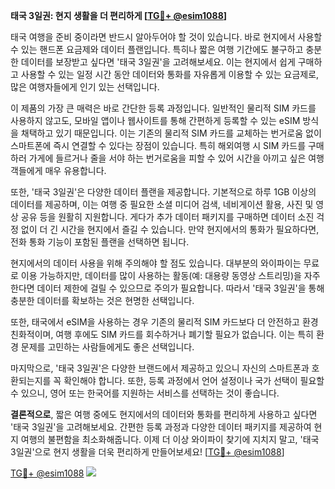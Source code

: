 **태국 3일권: 현지 생활을 더 편리하게 [[TG💪+ @esim1088](https://t.me/s/esim1088)]**

태국 여행을 준비 중이라면 반드시 알아두어야 할 것이 있습니다. 바로 현지에서 사용할 수 있는 핸드폰 요금제와 데이터 플랜입니다. 특히나 짧은 여행 기간에도 불구하고 충분한 데이터를 보장받고 싶다면 '태국 3일권'을 고려해보세요. 이는 현지에서 쉽게 구매하고 사용할 수 있는 일정 시간 동안 데이터와 통화를 자유롭게 이용할 수 있는 요금제로, 많은 여행자들에게 인기 있는 선택입니다.

이 제품의 가장 큰 매력은 바로 간단한 등록 과정입니다. 일반적인 물리적 SIM 카드를 사용하지 않고도, 모바일 앱이나 웹사이트를 통해 간편하게 등록할 수 있는 eSIM 방식을 채택하고 있기 때문입니다. 이는 기존의 물리적 SIM 카드를 교체하는 번거로움 없이 스마트폰에 즉시 연결할 수 있다는 장점이 있습니다. 특히 해외여행 시 SIM 카드를 구매하러 가게에 들르거나 줄을 서야 하는 번거로움을 피할 수 있어 시간을 아끼고 싶은 여행객들에게 매우 유용합니다.

또한, '태국 3일권'은 다양한 데이터 플랜을 제공합니다. 기본적으로 하루 1GB 이상의 데이터를 제공하며, 이는 여행 중 필요한 소셜 미디어 검색, 네비게이션 활용, 사진 및 영상 공유 등을 원활히 지원합니다. 게다가 추가 데이터 패키지를 구매하면 데이터 소진 걱정 없이 더 긴 시간을 현지에서 즐길 수 있습니다. 만약 현지에서의 통화가 필요하다면, 전화 통화 기능이 포함된 플랜을 선택하면 됩니다.

현지에서의 데이터 사용을 위해 주의해야 할 점도 있습니다. 대부분의 와이파이는 무료로 이용 가능하지만, 데이터를 많이 사용하는 활동(예: 대용량 동영상 스트리밍)을 자주 한다면 데이터 제한에 걸릴 수 있으므로 주의가 필요합니다. 따라서 '태국 3일권'을 통해 충분한 데이터를 확보하는 것은 현명한 선택입니다.

또한, 태국에서 eSIM을 사용하는 경우 기존의 물리적 SIM 카드보다 더 안전하고 환경친화적이며, 여행 후에도 SIM 카드를 회수하거나 폐기할 필요가 없습니다. 이는 특히 환경 문제를 고민하는 사람들에게도 좋은 선택입니다.

마지막으로, '태국 3일권'은 다양한 브랜드에서 제공하고 있으니 자신의 스마트폰과 호환되는지를 꼭 확인해야 합니다. 또한, 등록 과정에서 언어 설정이나 국가 선택이 필요할 수 있으니, 영어 또는 한국어를 지원하는 서비스를 선택하는 것이 좋습니다.

**결론적으로**, 짧은 여행 중에도 현지에서의 데이터와 통화를 편리하게 사용하고 싶다면 '태국 3일권'을 고려해보세요. 간편한 등록 과정과 다양한 데이터 패키지를 제공하여 현지 여행의 불편함을 최소화해줍니다. 이제 더 이상 와이파이 찾기에 지치지 말고, '태국 3일권'으로 현지 생활을 더욱 편리하게 만들어보세요! [[TG💪+ @esim1088](https://t.me/s/esim1088)]

[TG💪+ @esim1088](https://t.me/s/esim1088) ![](https://i.postimg.cc/Y0z9fWf4/image.png)